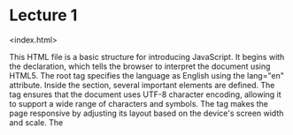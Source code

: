 # Lecture 1 

<index.html>

This HTML file is a basic structure for introducing JavaScript. It begins with the <!DOCTYPE html> declaration, which tells the browser to interpret the document using HTML5. The root <html> tag specifies the language as English using the lang="en" attribute. Inside the <head> section, several important elements are defined. The <meta charset="UTF-8"> tag ensures that the document uses UTF-8 character encoding, allowing it to support a wide range of characters and symbols. The <meta name="viewport" content="width=device-width, initial-scale=1.0"> tag makes the page responsive by adjusting its layout based on the device's screen width and scale. The <title> tag sets the page's title in the browser tab to "Intro to JS".

A <script> tag is used to link an external JavaScript file (script.js) which will be executed when the HTML is loaded. This allows for adding dynamic behavior to the page through JavaScript. In the <body> section, two identical <h1> tags are used to display the heading "Let's learn JavaScript" twice. These headings will appear in large font on the web page. If duplication isn’t intentional, one of them can be removed. Overall, this file serves as a simple starting point for experimenting with JavaScript by linking a script and displaying content on a webpage.

